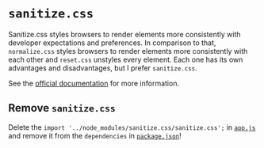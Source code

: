 # `sanitize.css`

Sanitize.css styles browsers to render elements more consistently with developer
expectations and preferences. In comparison to that, `normalize.css` styles
browsers to render elements more consistently with each other and `reset.css`
unstyles every element. Each one has its own advantages and disadvantages, but
I prefer `sanitize.css`.

See the [official documentation](https://github.com/10up/sanitize.css) for more
information.

## Remove `sanitize.css`

Delete the `import '../node_modules/sanitize.css/sanitize.css';` in
[`app.js`](/app/app.js#L37-L38) and remove it from the `dependencies` in
[`package.json`](/package.json)!
